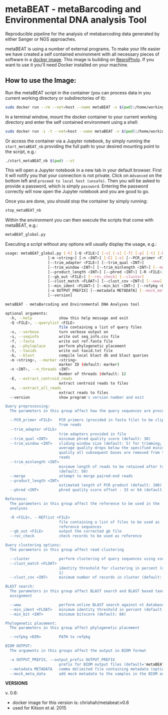 # metaBEAT - metaBarcoding and Environmental DNA analysis Tool

Reproducible pipeline for the analysis of metabarcoding data generated by either Sanger or NGS approaches.

metaBEAT is using a number of external programs. To make your life easier we have created a self contained environment with all necessary pieces of software in a [docker image](https://hub.docker.com/r/chrishah/metabeat/). This image is building on [ReproPhylo](https://hub.docker.com/r/szitenberg/reprophylo/). If you want to use it you'll need Docker installed on your machine. 

## How to use the Image:
Run the metaBEAT script in the container (you can process data in you current working directory or subdirectories of it):
```bash
sudo docker run --rm --net=host --name metaBEAT -v $(pwd):/home/working chrishah/metabeat metaBEAT_global.py -h
```

In a terminal window, mount the docker container to your current working directory and enter the self contained environment using a shell:
```bash
sudo docker run -i -t --net=host --name metaBEAT -v $(pwd):/home/working chrishah/metabeat /bin/bash
```

Or access the container via a Jupyter notebook, by simply running the `start_metaBEAT_nb` providing the full path to your desired mounting point to the script, e.g.:
```bash
./start_metaBEAT_nb $(pwd) --xt
```
This will open a Jupyter notebook in a new tab in your default browser. First it will notify you that your connection is not private. Click on `Advanced` on the bottom left and `proceed to local host (unsafe)`. Then you will be asked to provide a password, which is simply `password`. Entering the password correctly will now open the Jupyter notebook and you are good to go.

Once you are done, you should stop the container by simply running:
```bash
stop_metaBEAT_nb
```

Within the environment you can then execute the scripts that come with metaBEAT, e.g.:
```bash
metaBEAT_global.py
```

Executing a script without any options will usually display the usage, e.g.:
```bash
usage: metaBEAT_global.py [-h] [-Q <FILE>] [-v] [-s] [-f] [-p] [-t] [-b]
                   [-m <string>] [-n <INT>] [-E] [-e] [--PCR_primer <FILE>]
                   [--trim_adapter <FILE>] [--trim_qual <INT>]
                   [--trim_window <INT>] [--trim_minlength <INT>] [--merge]
                   [--product_length <INT>] [--phred <INT>] [-R <FILE>]
                   [--gb_out <FILE>] [--rec_check] [--cluster]
                   [--clust_match <FLOAT>] [--clust_cov <INT>] [--www]
                   [--min_ident <FLOAT>] [--min_bit <INT>] [--refpkg <DIR>]
                   [-o OUTPUT_PREFIX] [--metadata METADATA] [--mock_meta_data]
                   [--version]

metaBEAT - metaBarcoding and Environmental DNA Analyses tool

optional arguments:
  -h, --help            show this help message and exit
  -Q <FILE>, --querylist <FILE>
                        file containing a list of query files
  -v, --verbose         turn verbose output on
  -s, --seqinfo         write out seq_info.csv file
  -f, --fasta           write out ref.fasta file
  -p, --phyloplace      perform phylogenetic placement
  -t, --taxids          write out taxid.txt file
  -b, --blast           compile local blast db and blast queries
  -m <string>, --marker <string>
                        marker ID (default: marker)
  -n <INT>, --n_threads <INT>
                        Number of threads (default: 1)
  -E, --extract_centroid_reads
                        extract centroid reads to files
  -e, --extract_all_reads
                        extract reads to files
  --version             show program's version number and exit

Query preprocessing:
  The parameters in this group affect how the query sequences are processed

  --PCR_primer <FILE>   PCR primers (provided in fasta file) to be clipped
                        from reads
  --trim_adapter <FILE>
                        trim adapters provided in file
  --trim_qual <INT>     minimum phred quality score (default: 30)
  --trim_window <INT>   sliding window size (default: 5) for trimming; if
                        average quality drops below the specified minimum
                        quality all subsequent bases are removed from the
                        reads
  --trim_minlength <INT>
                        minimum length of reads to be retained after trimming
                        (default: 50)
  --merge               attempt to merge paired-end reads
  --product_length <INT>
                        estimated length of PCR product (default: 100)
  --phred <INT>         phred quality score offset - 33 or 64 (default: 33)

Reference:
  The parameters in this group affect the reference to be used in the
  analyses

  -R <FILE>, --REFlist <FILE>
                        file containing a list of files to be used as
                        reference sequences
  --gb_out <FILE>       output the corrected gb file
  --rec_check           check records to be used as reference

Query clustering options:
  The parameters in this group affect read clustering

  --cluster             perform clustering of query sequences using vsearch
  --clust_match <FLOAT>
                        identity threshold for clustering in percent (default:
                        1)
  --clust_cov <INT>     minimum number of records in cluster (default: 1)

BLAST search:
  The parameters in this group affect BLAST search and BLAST based taxonomic
  assignment

  --www                 perform online BLAST search against nt database
  --min_ident <FLOAT>   minimum identity threshold in percent (default: 0.95)
  --min_bit <INT>       minimum bitscore (default: 80)

Phylogenetic placement:
  The parameters in this group affect phylogenetic placement

  --refpkg <DIR>        PATH to refpkg

BIOM OUTPUT:
  The arguments in this groups affect the output in BIOM format

  -o OUTPUT_PREFIX, --output_prefix OUTPUT_PREFIX
                        prefix for BIOM output files (default='metaBEAT')
  --metadata METADATA   comma delimited file containing metadata (optional)
  --mock_meta_data      add mock metadata to the samples in the BIOM output

```

__VERSIONS__

v. 0.6:
 - docker image for this version is: chrishah/metabeat:v0.6
 - used for Kitson et al. 2015



